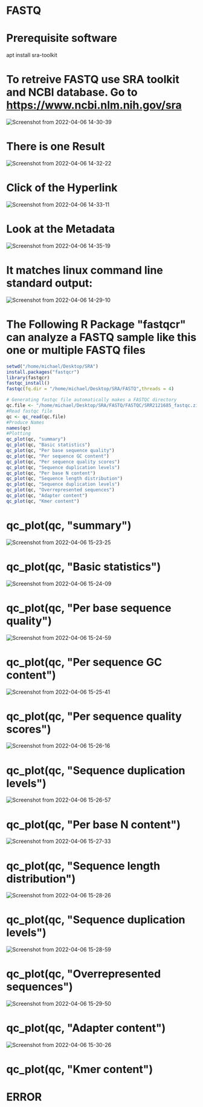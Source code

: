 # FASTQ

# Prerequisite software
apt install sra-toolkit 
# To retreive FASTQ use SRA toolkit and NCBI database. Go to https://www.ncbi.nlm.nih.gov/sra
![Screenshot from 2022-04-06 14-30-39](https://user-images.githubusercontent.com/93121277/161974981-7ad934c5-1eda-4f2c-8924-40b948d83ba9.png)
# There is one Result
![Screenshot from 2022-04-06 14-32-22](https://user-images.githubusercontent.com/93121277/161975243-e3e77f29-8049-4237-9e2c-da203c21b993.png)
# Click of the Hyperlink
![Screenshot from 2022-04-06 14-33-11](https://user-images.githubusercontent.com/93121277/161975388-5a442821-6b6a-4f86-a5d4-36fbb7a49b2b.png)
# Look at the Metadata
![Screenshot from 2022-04-06 14-35-19](https://user-images.githubusercontent.com/93121277/161975754-a416bbfd-f93c-4358-9e8a-8579fd219cb1.png)
# It matches linux command line standard output:
![Screenshot from 2022-04-06 14-29-10](https://user-images.githubusercontent.com/93121277/161975870-38ced2e9-e793-4172-b852-cf439c5aab84.png)

# The Following R Package "fastqcr" can analyze a FASTQ sample like this one or multiple FASTQ files

```r
setwd("/home/michael/Desktop/SRA")
install.packages("fastqcr")
library(fastqcr)
fastqc_install()
fastqc(fq.dir = "/home/michael/Desktop/SRA/FASTQ",threads = 4)

# Generating fastqc file automatically makes a FASTQC directory
qc.file <- "/home/michael/Desktop/SRA/FASTQ/FASTQC/SRR2121685_fastqc.zip"
#Read fastqc file
qc <- qc_read(qc.file)
#Produce Names
names(qc)
#Plotting
qc_plot(qc, "summary")
qc_plot(qc, "Basic statistics")
qc_plot(qc, "Per base sequence quality")
qc_plot(qc, "Per sequence GC content")
qc_plot(qc, "Per sequence quality scores")
qc_plot(qc, "Sequence duplication levels")
qc_plot(qc, "Per base N content")
qc_plot(qc, "Sequence length distribution")
qc_plot(qc, "Sequence duplication levels")
qc_plot(qc, "Overrepresented sequences")
qc_plot(qc, "Adapter content")
qc_plot(qc, "Kmer content")

```

# qc_plot(qc, "summary")
![Screenshot from 2022-04-06 15-23-25](https://user-images.githubusercontent.com/93121277/161984831-aa74665e-c12e-4879-92f9-b720afe7cd9b.png)

# qc_plot(qc, "Basic statistics")
![Screenshot from 2022-04-06 15-24-09](https://user-images.githubusercontent.com/93121277/161984918-00c483af-38ff-4811-94a4-5632aefd7b24.png)

# qc_plot(qc, "Per base sequence quality")
![Screenshot from 2022-04-06 15-24-59](https://user-images.githubusercontent.com/93121277/161985072-8cedc4a9-736b-47c4-83cd-136c29988dd5.png)

# qc_plot(qc, "Per sequence GC content")
![Screenshot from 2022-04-06 15-25-41](https://user-images.githubusercontent.com/93121277/161985197-c598e482-db5e-4e89-841f-fcc15a8eb6b2.png)

# qc_plot(qc, "Per sequence quality scores")
![Screenshot from 2022-04-06 15-26-16](https://user-images.githubusercontent.com/93121277/161985346-f62198cf-3375-4ce2-a474-d3a3423dff7c.png)

# qc_plot(qc, "Sequence duplication levels")
![Screenshot from 2022-04-06 15-26-57](https://user-images.githubusercontent.com/93121277/161985438-04e7857c-b85b-4896-8a97-76c01498c9d2.png)

# qc_plot(qc, "Per base N content")
![Screenshot from 2022-04-06 15-27-33](https://user-images.githubusercontent.com/93121277/161985583-1f6637a5-6656-4474-af4c-446d3e15bef4.png)

# qc_plot(qc, "Sequence length distribution")
![Screenshot from 2022-04-06 15-28-26](https://user-images.githubusercontent.com/93121277/161985754-7205a652-e9e9-4bbd-830e-14e255204de8.png)

# qc_plot(qc, "Sequence duplication levels")
![Screenshot from 2022-04-06 15-28-59](https://user-images.githubusercontent.com/93121277/161985862-6be20228-da23-4a14-ac73-6dc84968f12f.png)

# qc_plot(qc, "Overrepresented sequences")
![Screenshot from 2022-04-06 15-29-50](https://user-images.githubusercontent.com/93121277/161986031-69bf7832-041c-40a5-b82a-6ef9112b7a2b.png)

# qc_plot(qc, "Adapter content")
![Screenshot from 2022-04-06 15-30-26](https://user-images.githubusercontent.com/93121277/161986133-8ade0494-0780-4f73-9851-fcd2e709f352.png)

# qc_plot(qc, "Kmer content")
# ERROR










